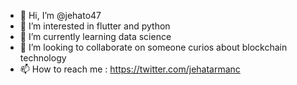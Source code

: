 - 👋 Hi, I’m @jehato47
- 👀 I’m interested in flutter and python
- 🌱 I’m currently learning data science
- 💞️ I’m looking to collaborate on someone curios about blockchain technology
- 📫 How to reach me : https://twitter.com/jehatarmanc

<!---
jehato47/jehato47 is a ✨ special ✨ repository because its `README.md` (this file) appears on your GitHub profile.
You can click the Preview link to take a look at your changes.
--->
